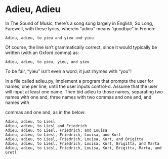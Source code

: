 # Adieu, Adieu

In The Sound of Music, there’s a song sung largely in English, So Long, Farewell, with these lyrics, wherein “adieu” means “goodbye” in French:

    Adieu, adieu, to yieu and yieu and yieu

Of course, the line isn’t grammatically correct, since it would typically be written (with an Oxford comma) as:

    Adieu, adieu, to yieu, yieu, and yieu

To be fair, “yieu” isn’t even a word; it just rhymes with “you”!

In a file called adieu.py, implement a program that prompts the user for names, one per line, until the user inputs control-d. Assume that the user will input at least one name. Then bid adieu to those names, separating two names with one and, three names with two commas and one and, and
names with

commas and one and, as in the below:

    Adieu, adieu, to Liesl
    Adieu, adieu, to Liesl and Friedrich
    Adieu, adieu, to Liesl, Friedrich, and Louisa
    Adieu, adieu, to Liesl, Friedrich, Louisa, and Kurt
    Adieu, adieu, to Liesl, Friedrich, Louisa, Kurt, and Brigitta
    Adieu, adieu, to Liesl, Friedrich, Louisa, Kurt, Brigitta, and Marta
    Adieu, adieu, to Liesl, Friedrich, Louisa, Kurt, Brigitta, Marta, and Gretl
